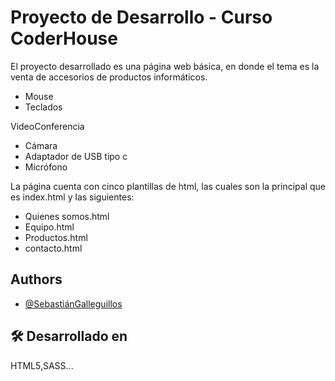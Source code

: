 
# Proyecto de Desarrollo - Curso CoderHouse

El proyecto desarrollado es una página web básica, en donde el tema es la venta de accesorios de productos informáticos.

-	Mouse 
-	Teclados

VideoConferencia
-	Cámara
-	Adaptador de USB tipo c
-	Micrófono 

La página cuenta con cinco plantillas de html, las cuales son la principal que es index.html y las siguientes:

-	Quienes somos.html
-	Equipo.html
-	Productos.html
-	contacto.html

## Authors
- [@SebastiánGalleguillos](https://github.com/sgalleguillos30/Desarrollo.git)

## 🛠 Desarrollado en
HTML5,SASS...




